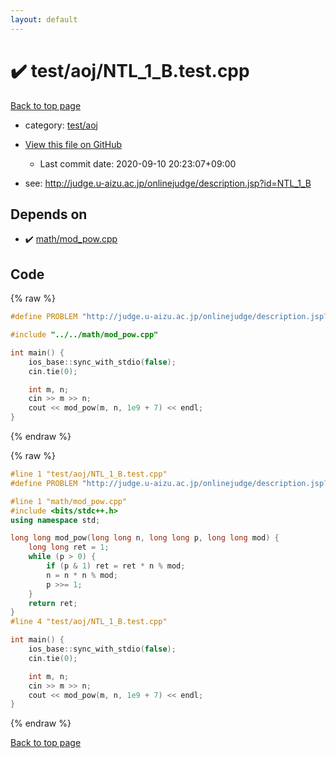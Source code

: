 ```yaml
---
layout: default
---
```


<!-- mathjax config similar to math.stackexchange -->
<script type="text/javascript" async
  src="https://cdnjs.cloudflare.com/ajax/libs/mathjax/2.7.5/MathJax.js?config=TeX-MML-AM_CHTML">
</script>
<script type="text/x-mathjax-config">
  MathJax.Hub.Config({
    TeX: { equationNumbers: { autoNumber: "AMS" }},
    tex2jax: {
      inlineMath: [ ['$','$'] ],
      processEscapes: true
    },
    "HTML-CSS": { matchFontHeight: false },
    displayAlign: "left",
    displayIndent: "2em"
  });
</script>

<script type="text/javascript" src="https://cdnjs.cloudflare.com/ajax/libs/jquery/3.4.1/jquery.min.js"></script>
<script src="https://cdn.jsdelivr.net/npm/jquery-balloon-js@1.1.2/jquery.balloon.min.js" integrity="sha256-ZEYs9VrgAeNuPvs15E39OsyOJaIkXEEt10fzxJ20+2I=" crossorigin="anonymous"></script>
<script type="text/javascript" src="../../../assets/js/copy-button.js"></script>
<link rel="stylesheet" href="../../../assets/css/copy-button.css" />


# :heavy_check_mark: test/aoj/NTL_1_B.test.cpp

<a href="../../../index.html">Back to top page</a>

* category: <a href="../../../index.html#0d0c91c0cca30af9c1c9faef0cf04aa9">test/aoj</a>
* <a href="{{ site.github.repository_url }}/blob/master/test/aoj/NTL_1_B.test.cpp">View this file on GitHub</a>
    - Last commit date: 2020-09-10 20:23:07+09:00


* see: <a href="http://judge.u-aizu.ac.jp/onlinejudge/description.jsp?id=NTL_1_B">http://judge.u-aizu.ac.jp/onlinejudge/description.jsp?id=NTL_1_B</a>


## Depends on

* :heavy_check_mark: <a href="../../../library/math/mod_pow.cpp.html">math/mod_pow.cpp</a>


## Code

<a id="unbundled"></a>
{% raw %}
```cpp
#define PROBLEM "http://judge.u-aizu.ac.jp/onlinejudge/description.jsp?id=NTL_1_B"

#include "../../math/mod_pow.cpp"

int main() {
    ios_base::sync_with_stdio(false);
    cin.tie(0);

    int m, n;
    cin >> m >> n;
    cout << mod_pow(m, n, 1e9 + 7) << endl;
}
```
{% endraw %}

<a id="bundled"></a>
{% raw %}
```cpp
#line 1 "test/aoj/NTL_1_B.test.cpp"
#define PROBLEM "http://judge.u-aizu.ac.jp/onlinejudge/description.jsp?id=NTL_1_B"

#line 1 "math/mod_pow.cpp"
#include <bits/stdc++.h>
using namespace std;

long long mod_pow(long long n, long long p, long long mod) {
    long long ret = 1;
    while (p > 0) {
        if (p & 1) ret = ret * n % mod;
        n = n * n % mod;
        p >>= 1;
    }
    return ret;
}
#line 4 "test/aoj/NTL_1_B.test.cpp"

int main() {
    ios_base::sync_with_stdio(false);
    cin.tie(0);

    int m, n;
    cin >> m >> n;
    cout << mod_pow(m, n, 1e9 + 7) << endl;
}

```
{% endraw %}

<a href="../../../index.html">Back to top page</a>

